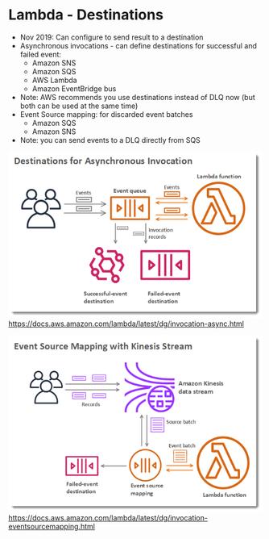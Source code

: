 # Lambda - Destinations

- Nov 2019: Can configure to send result to a destination
- Asynchronous invocations - can define destinations for successful and failed event:
    - Amazon SNS
    - Amazon SQS
    - AWS Lambda
    - Amazon EventBridge bus
- Note: AWS recommends you use destinations instead of DLQ now (but both can be used at the same time)
- Event Source mapping: for discarded event batches
    - Amazon SQS
    - Amazon SNS
- Note: you can send events to a DLQ directly from SQS

![](img/2022-05-12-08-17-23.png)
https://docs.aws.amazon.com/lambda/latest/dg/invocation-async.html


![](img/2022-05-12-08-17-38.png)
https://docs.aws.amazon.com/lambda/latest/dg/invocation-eventsourcemapping.html